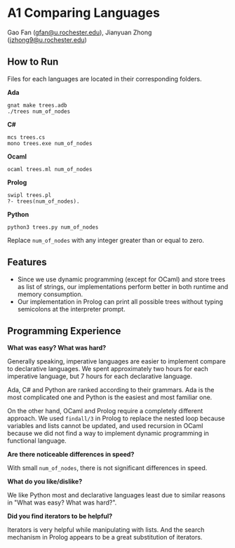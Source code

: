 # A1 Comparing Languages

Gao Fan (gfan@u.rochester.edu), Jianyuan Zhong (jzhong9@u.rochester.edu)

## How to Run

Files for each languages are located in their corresponding folders. 

**Ada**

```
gnat make trees.adb
./trees num_of_nodes
```

**C#**

```
mcs trees.cs
mono trees.exe num_of_nodes
```

**Ocaml**

```
ocaml trees.ml num_of_nodes
```

**Prolog**

```
swipl trees.pl
?- trees(num_of_nodes).
```

**Python**

```
python3 trees.py num_of_nodes
```

Replace `num_of_nodes` with any integer greater than or equal to zero. 

## Features

- Since we use dynamic programming (except for OCaml) and store trees as list of strings, our implementations perform better in both runtime and memory consumption. 
- Our implementation in Prolog can print all possible trees without typing semicolons at the interpreter prompt. 

## Programming Experience

**What was easy? What was hard?**

Generally speaking, imperative languages are easier to implement compare to declarative languages. We spent approximately two hours for each imperative language, but 7 hours for each declarative language. 

Ada, C# and Python are ranked according to their grammars. Ada is the most complicated one and Python is the easiest and most familiar one. 

On the other hand, OCaml and Prolog require a completely different approach. We used `findall/3` in Prolog to replace the nested loop because variables and lists cannot be updated, and used recursion in OCaml because we did not find a way to implement dynamic programming in functional language. 

**Are there noticeable differences in speed?**

With small `num_of_nodes`, there is not significant differences in speed. 

**What do you like/dislike?**

We like Python most and declarative languages least due to similar reasons in "What was easy? What was hard?". 

**Did you find iterators to be helpful?**

Iterators is very helpful while manipulating with lists. And the search mechanism in Prolog appears to be a great substitution of iterators. 